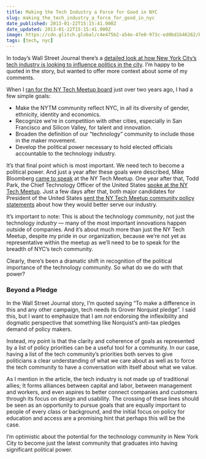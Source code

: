 ```yaml
---
title: Making the Tech Industry a Force for Good in NYC
slug: making_the_tech_industry_a_force_for_good_in_nyc
date_published: 2013-01-22T15:15:41.000Z
date_updated: 2013-01-22T15:15:41.000Z
image: https://cdn.glitch.global/c4e475b2-a54e-47e0-973c-ed0bd1b46262/bloomberg-nytech.jpg?v=1670475474975
tags: [tech, nyc]
---
```


In today’s Wall Street Journal there’s a [detailed look at how New York City’s tech industry is looking to influence politics in the city](http://online.wsj.com/article/SB10001424127887324624404578255752537705008.html?mod=googlenews_wsj). I’m happy to be quoted in the story, but wanted to offer more context about some of my comments.

When I [ran for the NY Tech Meetup board](/2010/12/im-running-for-the-new-york-tech-meetup-board) just over two years ago, I had a few simple goals:

- Make the NYTM community reflect NYC, in all its diversity of gender, ethnicity, identity and economics.
- Recognize we’re in competition with other cities, especially in San Francisco and Silicon Valley, for talent and innovation.
- Broaden the definition of our “technology” community to include those in the maker movement.
- Develop the political power necessary to hold elected officials accountable to the technology industry.

It’s that final point which is most important. We need tech to become a political power. And just a year after these goals were described, Mike Bloomberg [came to speak](http://betabeat.com/2011/10/mayor-bloomberg-makes-his-first-trip-to-ny-tech-meetup/) at the NY Tech Meetup. One year after that, Todd Park, the Chief Technology Officer of the United States [spoke at the NY Tech Meetup](http://nytm.org/blog/entry/12-09-2012/nytm-shouting-exercising-event-curation-and-the-innovating-cto-of-the-unite). Just a few days after that, both major candidates for President of the United States [sent the NY Tech Meetup community policy statements](http://nytm.org/blog/entry/12-09-2012/letters-to-the-nytm-community-from-president-obama-and-governor-romney) about how they would better serve our industry.

It’s important to note: This is about the technology *community*, not just the technology *industry* — many of the most important innovations happen outside of companies. And it’s about much more than just the NY Tech Meetup, despite my pride in our organization, because we’re not yet as representative within the meetup as we’ll need to be to speak for the breadth of NYC’s tech community.

Clearly, there’s been a dramatic shift in recognition of the political importance of the technology community. So what do we do with that power?

### Beyond a Pledge

In the Wall Street Journal story, I’m quoted saying “To make a difference in this and any other campaign, tech needs its Grover Norquist pledge”. I said this, but I want to emphasize that I am *not* endorsing the inflexibility and dogmatic perspective that something like Norquist’s anti-tax pledges demand of policy makers.

Instead, my point is that the clarity and coherence of goals as represented by a list of policy priorities can be a useful tool for a community. In our case, having a list of the tech community’s priorities both serves to give politicians a clear understanding of what we care about as well as to force the tech community to have a conversation with itself about what we value.

As I mention in the article, the tech industry is not made up of traditional allies; It forms alliances between capital and labor, between management and workers, and even aspires to better connect companies and customers through its focus on design and usability. The crossing of these lines should be seen as an opportunity to pursue goals that are equally important to people of every class or background, and the initial focus on policy for education and access are a promising hint that perhaps this will be the case.

I’m optimistic about the potential for the technology community in New York City to become just the latest community that graduates into having significant political power.
